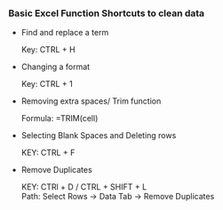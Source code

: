 ### Basic Excel Function Shortcuts to clean data

<ul> 
<li>Find and replace a term</li>
  <p>
    Key: CTRL + H
  </p>

<li>Changing a format</li>
  <p>
    Key: CTRL + 1
    </p>
<li>Removing extra spaces/ Trim function</li>
  <p>
    Formula: =TRIM(cell) 
    </P>
<li>Selecting Blank Spaces and Deleting rows</li>
 <p>
    KEY: CTRL + F
    </P>

<li>Remove Duplicates</li>
 <p>
    KEY: CTRl + D / CTRL + SHIFT + L
  <br>
    Path: Select Rows -> Data Tab -> Remove Duplicates
    </P>
</ul>
